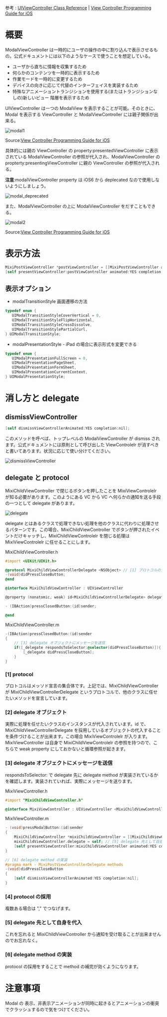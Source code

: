 参考 : [UIViewController Class Reference](http://developer.apple.com/library/ios/#documentation/uikit/reference/UIViewController_Class/Reference/Reference.html) | [View Controller Programming Guide for iOS](http://developer.apple.com/library/ios/featuredarticles/ViewControllerPGforiPhoneOS/ViewControllerPGforiOS.pdf)

# 概要

ModalViewController は一時的にユーザの操作の中に割り込んで表示させるもの。公式ドキュメントには以下のようなケースで使うことを想定している。

- ユーザから直ちに情報を収集するため
- 何らかのコンテンツを一時的に表示するため
- 作業モードを一時的に変更するため
- デバイスの向きに応じて代替のインターフェイスを実装するため
- 特殊なアニメーショントランジションを使用する(またはトランジションなしの)新しいビュー 階層を表示するため

UIViewController は一つの ModalView を表示することが可能。そのときに、Modal を表示する ViewController と ModalViewController には親子関係が出来る。

![modal1](https://raw.github.com/mixi-inc/iOSTraining/master/Doc/Images/1.5/modal1.png)

Source:[View Controller Programming Guide for iOS](http://developer.apple.com/library/ios/featuredarticles/ViewControllerPGforiPhoneOS/ViewControllerPGforiOS.pdf)

具体的には親の ViewController の property:presentedViewController に表示されている ModalViewController の参照が代入され、ModalViewController の propterty:presentingViewController に親の ViewController の参照が代入される。

**注意**:modalViewController property は iOS6 から deplecated なので使用しないようにしましょう。

![modal_deprecated](https://raw.github.com/mixi-inc/iOSTraining/master/Doc/Images/1.5/modal_deprecated.png)

また、ModalViewController の上に ModalViewController をだすこともできる。

![modal2](https://raw.github.com/mixi-inc/iOSTraining/master/Doc/Images/1.5/modal2.png)

Source:[View Controller Programming Guide for iOS](http://developer.apple.com/library/ios/featuredarticles/ViewControllerPGforiPhoneOS/ViewControllerPGforiOS.pdf)

# 表示方法
```objective-c
MixiPostViewController *postViewController = [[MixiPostViewController alloc] init];
[self presentViewController:postViewController animated:YES completion:nil];
```

## 表示オプション
- modalTransitionStyle 画面遷移の方法
```objective-c
typedef enum {
   UIModalTransitionStyleCoverVertical = 0,
   UIModalTransitionStyleFlipHorizontal,
   UIModalTransitionStyleCrossDissolve,
   UIModalTransitionStylePartialCurl,
} UIModalTransitionStyle;
```

- modalPresentationStyle - iPad の場合に表示形式を変更できる
```objective-c
typedef enum {
   UIModalPresentationFullScreen = 0,
   UIModalPresentationPageSheet,
   UIModalPresentationFormSheet,
   UIModalPresentationCurrentContext,
} UIModalPresentationStyle;
```

# 消し方と delegate
## dismissViewController
```objective-c
[self dismissViewControllerAnimated:YES completion:nil];
```
このメソッドを呼べば、トップレベルの ModalViewController が dismiss されます。公式ドキュメントには原則として呼び出した ViewControlelr が消すべきと書いてあります。状況に応じて使い分けてください。

![dismissViewController](https://raw.github.com/mixi-inc/iOSTraining/master/Doc/Images/1.5/dismissViewController.png)

## delegate と protocol
MixiChildViewController で閉じるボタンを押したことを MixiViewControlelr が知る必要があります。このようにある VC から VC へ何らかの通知を送る手段の一つとして delegate があります。

![delegate](https://raw.github.com/mixi-inc/iOSTraining/master/Doc/Images/1.5/delegate.png)

delegate とはあるクラスで処理できない処理を他のクラスに代わりに処理させるパターンです。この場合、MixiChildViewController でボタンが押されたイベントだけキャッチし、MixiChildViewControlelr を閉じる処理は MixiViewControlelr に任せることにします。

MixiChildViewController.h
```objective-c
#import <UIKit/UIKit.h>

@protocol MixiChildViewControllerDelegate <NSObject> // [1] プロトコルの宣言
-(void)didPressCloseButton;
@end

@interface MixiChildViewController : UIViewController

@property (nonatomic, weak) id<MixiChildViewControllerDelegate> delegate; // [2] delegate オブジェクト

- (IBAction)pressClosedButton:(id)sender;

@end
```

MixiChildViewController.m
```objective-c
-(IBAction)pressClosedButton:(id)sender
{
    // [3] delegate オブジェクトにメッセージを送信
    if([_delegate respondsToSelector:@selector(didPressCloseButton)]){
        [_delegate didPressCloseButton];
    }
}
```

### [1] protocol
プロトコルはメッソド宣言の集合体です。上記では、MixiChildViewController が MixiChildViewControllerDelegate というプロトコルで、他のクラスに任せたいメソッドを宣言しています。

### [2] delegate オブジェクト
実際に処理を任せたいクラスのインスタンスが代入されています。id<MixiChildViewControllerDelegate> で、MixiChildViewControllerDelegate を採用しているオブジェクトの代入することを条件づけることが出来ます。この場合 MixiViewControlelr が入ります。MixiViewController は自身で MixiChildViewControlelr の参照を持つので、こちらで weak property にしておかないと循環参照が起きます。

### [3] delegate オブジェクトにメッセージを送信
respondsToSelector: で delegate 先に delegate method が実装されているかを確認します。実装されていれば、実際にメッセージを送ります。

MixiViewController.h
```objective-c
#import "MixiChildViewController.h"

@interface MixiViewController : UIViewController <MixiChildViewControllerDelegate> // [4] protocol の採用
```

MixiViewController.m
```objective-c
- (void)pressModalButton:(id)sender
{
    MixiChildViewController *mixiChildViewController = [[MixiChildViewController alloc] init];
    mixiChildViewController.delegate = self; // [5] delegate 先として自身を代入
    [self presentViewController:mixiChildViewController animated:YES completion:nil];
}

// [6] delegate method の実装
#pragma mark - MixiPostViewControllerDelegate methods
-(void)didPressCloseButton
{
    [self dismissViewControllerAnimated:YES completion:nil];
}
```

### [4] protocol の採用
複数ある場合は "," でつなげます。

### [5] delegate 先として自身を代入
これを忘れると MixiChildViewController から通知を受け取ることが出来ませんのでお忘れなく。

### [6] delegate method の実装
protocol の採用をすることで method の補完が効くようになります。

# 注意事項
Modal の 表示、非表示アニメーションが同時に起きるとアニメーションの衝突でクラッシュするので気をつけてください。